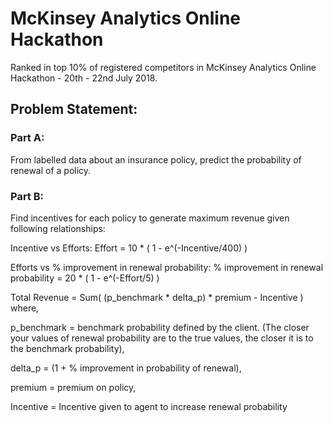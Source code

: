 # McKinsey Analytics Online Hackathon

Ranked in top 10% of registered competitors in McKinsey Analytics Online Hackathon - 20th - 22nd July 2018.

## Problem Statement:

### Part A:

From labelled data about an insurance policy, predict the probability of renewal of a policy. 

### Part B:

Find incentives for each policy to generate maximum revenue given following relationships:

Incentive vs Efforts:
Effort = 10 * ( 1 - e^(-Incentive/400) )

Efforts vs % improvement in renewal probability:
% improvement in renewal probability = 20 * ( 1 - e^(-Effort/5) )

Total Revenue = Sum( (p_benchmark * delta_p) * premium - Incentive ) where,

p_benchmark = benchmark probability defined by the client. (The closer your values of renewal probability are to the true values, the closer it is to the benchmark probability),

delta_p = (1 + % improvement in probability of renewal),

premium = premium on policy,

Incentive = Incentive given to agent to increase renewal probability
